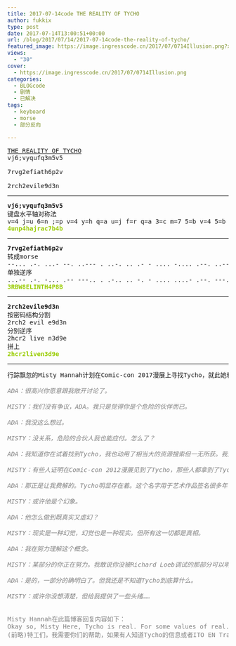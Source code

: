 ```yaml
---
title: 2017-07-14code THE REALITY OF TYCHO
author: fukkix
type: post
date: 2017-07-14T13:00:51+00:00
url: /blog/2017/07/14/2017-07-14code-the-reality-of-tycho/
featured_image: https://image.ingresscode.cn/2017/07/0714Illusion.png?x-oss-process=image/resize,m_fill,w_700,h_220
views:
  - "30"
cover:
  - https://image.ingresscode.cn/2017/07/0714Illusion.png
categories:
  - BLOGcode
  - 剧情
  - 已解决
tags:
  - keyboard
  - morse
  - 部分反向

---
```

<pre><a href="http://investigate.ingress.com/2017/07/14/the-reality-of-tycho/">THE REALITY OF TYCHO</a>
vj6;vyqufq3m5v5

7rvg2efiath6p2v

2rch2evile9d3n<!--more--></pre>

* * *

<pre><strong>vj6;vyqufq3m5v5
</strong>键盘水平轴对称法
v=4 j=u 6=n ;=p v=4 y=h q=a u=j f=r q=a 3=c m=7 5=b v=4 5=b
<span style="color: #99cc00;"><strong>4unp4hajrac7b4b</strong></span></pre>

* * *

<pre><strong>7rvg2efiath6p2v
</strong>转成morse
--... .-. ...- --. ..--- . ..-. .. .- - .... -.... .--. ..--- ...- 
单独逆序
...-- .-. -... .-- ---.. . .-.. .. -. - .... ....- .--. ---.. -...
<span style="color: #99cc00;"><strong>3RBW8ELINTH4P8B</strong></span></pre>

* * *

<pre><strong>2rch2evile9d3n
</strong>按密码结构分割
2rch2 evil e9d3n
分别逆序
2hcr2 live n3d9e
拼上<strong>
<span style="color: #99cc00;">2hcr2liven3d9e</span>
</strong></pre>

* * *

<pre>行踪飘忽的Misty Hannah计划在Comic-con 2017漫展上寻找Tycho，就此她和ADA讨论了一些关于现实和幻想的本质问题。

<span style="color: #808080;"><em>ADA：很高兴你愿意跟我敞开讨论了。</em></span>

<span style="color: #808080;"><em>MISTY：我们没有争议，ADA。我只是觉得你是个危险的伙伴而已。</em></span>

<span style="color: #808080;"><em>ADA：我没这么想过。</em></span>

<span style="color: #808080;"><em>MISTY：没关系，危险的合伙人我也能应付。怎么了？</em></span>

<span style="color: #808080;"><em>ADA：我知道你在试着找到Tycho，我也动用了相当大的资源搜索但一无所获。我开始怀疑他其实不存在了。</em></span>

<span style="color: #808080;"><em>MISTY：有些人证明在Comic-con 2012漫展见到了Tycho，那些人都拿到了Tycho本人的作品。</em></span>

<span style="color: #808080;"><em>ADA：那正是让我费解的。Tycho明显存在着。这个名字用于艺术作品签名很多年了。我不太明白的是，每个关于Tycho的事例里他都不知从何出现，又消失在何处。</em></span>

<span style="color: #808080;"><em>MISTY：或许他是个幻象。</em></span>

<span style="color: #808080;"><em>ADA：他怎么做到既真实又虚幻？</em></span>

<span style="color: #808080;"><em>MISTY：现实是一种幻觉，幻觉也是一种现实。但所有这一切都是真相。</em></span>

<span style="color: #808080;"><em>ADA：我在努力理解这个概念。</em></span>

<span style="color: #808080;"><em>MISTY：某部分的你正在努力。我敢说你没被Richard Loeb调试的那部分可以明白它。</em></span>

<span style="color: #808080;"><em>ADA：是的，一部分的确明白了。但我还是不知道Tycho到底算什么。</em></span>

<span style="color: #808080;"><em>MISTY：或许你没想清楚，但给我提供了一些头绪……


</em>Misty Hannah在此篇博客回复内容如下：
Okay so, Misty Here, Tycho is real. For some values of real. Every illusion is a part of reality, as are dreams and perceptions. In much the same way, our own reality is an illusion. Our reality and the true reality are much different, and few know the truth. Even fewer learn the truth and return to a mortal life. ADA has given me a clue, as have many others. Now, agents, I need your help. If anyone has and information about Tycho, the illusions of this reality, or the true purpose of the Ito En Transmuters, contact me at NIA.nianticproject.mistyhannah@gmail.com and I will tell you if you are right. If you are, I will give you further instructions. If you are wrong, I will cease contact. Misty out
(前略)特工们，我需要你们的帮助，如果有人知道Tycho的信息或者ITO EN Transmuters真正的用途，请发邮件至NIA.nianticproject.mistyhannah@gmail.com与我联系，如果你说的正确我会告诉你，并进行下一步指示，若是不对，我会停止联系。

</span></pre>